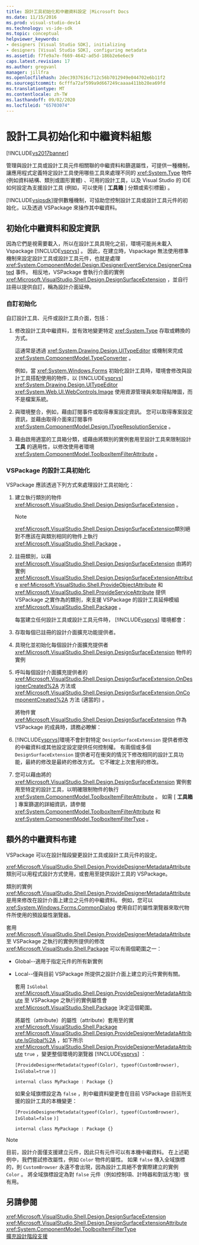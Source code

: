 ```yaml
---
title: 設計工具初始化和中繼資料設定 |Microsoft Docs
ms.date: 11/15/2016
ms.prod: visual-studio-dev14
ms.technology: vs-ide-sdk
ms.topic: conceptual
helpviewer_keywords:
- designers [Visual Studio SDK], initializing
- designers [Visual Studio SDK], configuring metadata
ms.assetid: f7fe9a7e-f669-4642-ad5d-186b2e6e6ec9
caps.latest.revision: 17
ms.author: gregvanl
manager: jillfra
ms.openlocfilehash: 2dec3937616c712c56b7012949e044702e6b11f2
ms.sourcegitcommit: 6cfffa72af599a9d667249caaaa411bb28ea69fd
ms.translationtype: MT
ms.contentlocale: zh-TW
ms.lasthandoff: 09/02/2020
ms.locfileid: "65703074"
---
```

# <a name="designer-initialization-and-metadata-configuration"></a>設計工具初始化和中繼資料組態
[!INCLUDE[vs2017banner](../includes/vs2017banner.md)]

管理與設計工具或設計工具元件相關聯的中繼資料和篩選屬性，可提供一種機制，讓應用程式定義特定設計工具使用哪些工具來處理不同的 <xref:System.Type> 物件 (例如資料結構、類別或圖形實體) 、可用的設計工具，以及 Visual Studio 的 IDE 如何設定為支援設計工具 (例如，可以使用 [ **工具箱** ] 分類或索引標籤) 。  
  
 [!INCLUDE[vsipsdk](../includes/vsipsdk-md.md)]提供數種機制，可協助您控制設計工具或設計工具元件的初始化，以及透過 VSPackage 來操作其中繼資料。  
  
## <a name="initializing-metadata-and-configuration-information"></a>初始化中繼資料和設定資訊  
 因為它們是視需要載入，所以在設計工具具現化之前，環境可能尚未載入 Vspackage [!INCLUDE[vsprvs](../includes/vsprvs-md.md)] 。 因此，在建立時，Vspackage 無法使用標準機制來設定設計工具或設計工具元件，也就是處理 <xref:System.ComponentModel.Design.IDesignerEventService.DesignerCreated> 事件。 相反地，VSPackage 會執行介面的實例 <xref:Microsoft.VisualStudio.Shell.Design.DesignSurfaceExtension> ，並自行註冊以提供自訂，稱為設計介面延伸。  
  
### <a name="customizing-initialization"></a>自訂初始化  
 自訂設計工具、元件或設計工具介面，包括：  
  
1. 修改設計工具中繼資料，並有效地變更特定 <xref:System.Type> 存取或轉換的方式。  
  
     這通常是透過 <xref:System.Drawing.Design.UITypeEditor> 或機制來完成 <xref:System.ComponentModel.TypeConverter> 。  
  
     例如，當 <xref:System.Windows.Forms> 初始化設計工具時，環境會修改與設計工具搭配使用的物件，以 [!INCLUDE[vsprvs](../includes/vsprvs-md.md)] <xref:System.Drawing.Design.UITypeEditor> <xref:System.Web.UI.WebControls.Image> 使用資源管理員來取得點陣圖，而不是檔案系統。  
  
2. 與環境整合，例如，藉由訂閱事件或取得專案設定資訊。 您可以取得專案設定資訊，並藉由取得介面來訂閱事件 <xref:System.ComponentModel.Design.ITypeResolutionService> 。  
  
3. 藉由啟用適當的工具箱分類，或藉由將類別的實例套用至設計工具來限制設計 **工具** 的適用性，以修改使用者環境 <xref:System.ComponentModel.ToolboxItemFilterAttribute> 。  
  
### <a name="designer-initialization-by-a-vspackage"></a>VSPackage 的設計工具初始化  
 VSPackage 應該透過下列方式來處理設計工具初始化：  
  
1. 建立執行類別的物件 <xref:Microsoft.VisualStudio.Shell.Design.DesignSurfaceExtension> 。  
  
   > [!NOTE]
   > <xref:Microsoft.VisualStudio.Shell.Design.DesignSurfaceExtension>類別絕對不應該在與類別相同的物件上執行 <xref:Microsoft.VisualStudio.Shell.Package> 。  
  
2. 註冊類別，以藉 <xref:Microsoft.VisualStudio.Shell.Design.DesignSurfaceExtension> 由將的實例  <xref:Microsoft.VisualStudio.Shell.Design.DesignSurfaceExtensionAttribute> <xref:Microsoft.VisualStudio.Shell.ProvideObjectAttribute> 和 <xref:Microsoft.VisualStudio.Shell.ProvideServiceAttribute> 提供 VSPackage 之實作為的類別，來支援 VSPackage 的設計工具延伸模組 <xref:Microsoft.VisualStudio.Shell.Package> 。  
  
   每當建立任何設計工具或設計工具元件時， [!INCLUDE[vsprvs](../includes/vsprvs-md.md)] 環境都會：  
  
3. 存取每個已註冊的設計介面擴充功能提供者。  
  
4. 具現化並初始化每個設計介面擴充提供者 <xref:Microsoft.VisualStudio.Shell.Design.DesignSurfaceExtension> 物件的實例  
  
5. 呼叫每個設計介面擴充提供者的 <xref:Microsoft.VisualStudio.Shell.Design.DesignSurfaceExtension.OnDesignerCreated%2A> 方法或 <xref:Microsoft.VisualStudio.Shell.Design.DesignSurfaceExtension.OnComponentCreated%2A> 方法 (適當的) 。  
  
   將物件實 <xref:Microsoft.VisualStudio.Shell.Design.DesignSurfaceExtension> 作為 VSPackage 的成員時，請務必瞭解：  
  
6. [!INCLUDE[vsprvs](../includes/vsprvs-md.md)]環境不會針對特定 `DesignSurfaceExtension` 提供者修改的中繼資料或其他設定設定提供任何控制權。 有兩個或多個 `DesignSurfaceExtension` 提供者可在衝突的情況下修改相同的設計工具功能，最終的修改是最終的修改方式。 它不確定上次套用的修改。  
  
7. 您可以藉由將的 <xref:Microsoft.VisualStudio.Shell.Design.DesignSurfaceExtension> 實例套用至特定的設計工具，以明確限制物件的執行 <xref:System.ComponentModel.ToolboxItemFilterAttribute> 。 如需 [ **工具箱** ] 專案篩選的詳細資訊，請參閱 <xref:System.ComponentModel.ToolboxItemFilterAttribute> 和 <xref:System.ComponentModel.ToolboxItemFilterType> 。  
  
## <a name="additional-metadata-provisioning"></a>額外的中繼資料布建  
 VSPackage 可以在設計階段變更設計工具或設計工具元件的設定。  
  
 <xref:Microsoft.VisualStudio.Shell.Design.ProvideDesignerMetadataAttribute>類別可以用程式設計方式使用，或套用至提供設計工具的 VSPackage。  
  
 類別的實例 <xref:Microsoft.VisualStudio.Shell.Design.ProvideDesignerMetadataAttribute> 是用來修改在設計介面上建立之元件的中繼資料。 例如，您可以 <xref:System.Windows.Forms.CommonDialog> 使用自訂的屬性瀏覽器來取代物件所使用的預設屬性瀏覽器。  
  
 套用 <xref:Microsoft.VisualStudio.Shell.Design.ProvideDesignerMetadataAttribute> 至 VSPackage 之執行的實例所提供的修改 <xref:Microsoft.VisualStudio.Shell.Package> 可以有兩個範圍之一：  
  
- Global--適用于指定元件的所有新實例  
  
- Local--僅與目前 VSPackage 所提供之設計介面上建立的元件實例有關。  
  
  套用 `IsGlobal` <xref:Microsoft.VisualStudio.Shell.Design.ProvideDesignerMetadataAttribute> 至 VSPackage 之執行的實例屬性會 <xref:Microsoft.VisualStudio.Shell.Package> 決定這個範圍。  
  
  將屬性（attribute）的屬性（attribute）套用至的實 <xref:Microsoft.VisualStudio.Shell.Package> <xref:Microsoft.VisualStudio.Shell.Design.ProvideDesignerMetadataAttribute.IsGlobal%2A> ，如下所示 <xref:Microsoft.VisualStudio.Shell.Design.ProvideDesignerMetadataAttribute> `true` ，變更整個環境的瀏覽器 [!INCLUDE[vsprvs](../includes/vsprvs-md.md)] ：  
  
  `[ProvideDesignerMetadata(typeof(Color), typeof(CustomBrowser),`   `IsGlobal=true`  `)]`  
  
  `internal class MyPackage : Package {}`  
  
  如果全域旗標設定為 `false` ，則中繼資料變更會在目前 VSPackage 目前所支援的設計工具的本機變更：  
  
  `[ProvideDesignerMetadata(typeof(Color), typeof(CustomBrowser),`   `IsGlobal=false`  `)]`  
  
  `internal class MyPackage : Package {}`  
  
> [!NOTE]
> 目前，設計介面僅支援建立元件，因此只有元件可以有本機中繼資料。 在上述範例中，我們嘗試修改屬性，例如 `Color` 物件的屬性。 如果 `false` 傳入全域旗標的，則 `CustomBrowser` 永遠不會出現，因為設計工具絕不會實際建立的實例 `Color` 。 將全域旗標設定為對 `false` 元件（例如控制項、計時器和對話方塊）很有用。  
  
## <a name="see-also"></a>另請參閱  
 <xref:Microsoft.VisualStudio.Shell.Design.DesignSurfaceExtension>   
 <xref:Microsoft.VisualStudio.Shell.Design.DesignSurfaceExtensionAttribute>   
 <xref:System.ComponentModel.ToolboxItemFilterType>   
 [擴充設計階段支援](https://msdn.microsoft.com/library/d6ac8a6a-42fd-4bc8-bf33-b212811297e2)
